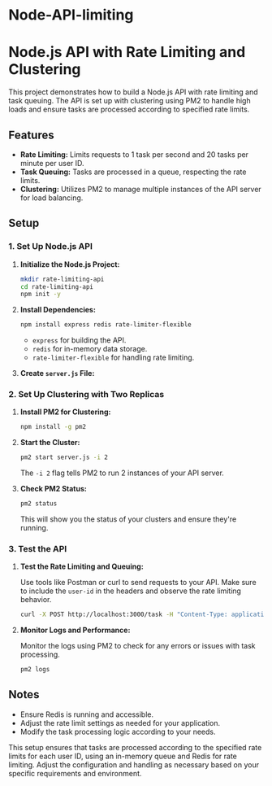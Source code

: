 # Node-API-limiting

# Node.js API with Rate Limiting and Clustering

This project demonstrates how to build a Node.js API with rate limiting and task queuing. The API is set up with clustering using PM2 to handle high loads and ensure tasks are processed according to specified rate limits.

## Features

- **Rate Limiting:** Limits requests to 1 task per second and 20 tasks per minute per user ID.
- **Task Queuing:** Tasks are processed in a queue, respecting the rate limits.
- **Clustering:** Utilizes PM2 to manage multiple instances of the API server for load balancing.

## Setup

### 1. Set Up Node.js API

1. **Initialize the Node.js Project:**

    ```bash
    mkdir rate-limiting-api
    cd rate-limiting-api
    npm init -y
    ```

2. **Install Dependencies:**

    ```bash
    npm install express redis rate-limiter-flexible
    ```

    - `express` for building the API.
    - `redis` for in-memory data storage.
    - `rate-limiter-flexible` for handling rate limiting.

3. **Create `server.js` File:**

### 2. Set Up Clustering with Two Replicas

1. **Install PM2 for Clustering:**

    ```bash
    npm install -g pm2
    ```

2. **Start the Cluster:**

    ```bash
    pm2 start server.js -i 2
    ```

    The `-i 2` flag tells PM2 to run 2 instances of your API server.

3. **Check PM2 Status:**

    ```bash
    pm2 status
    ```

    This will show you the status of your clusters and ensure they're running.

### 3. Test the API

1. **Test the Rate Limiting and Queuing:**

    Use tools like Postman or curl to send requests to your API. Make sure to include the `user-id` in the headers and observe the rate limiting behavior.

    ```bash
    curl -X POST http://localhost:3000/task -H "Content-Type: application/json" -H "user-id: test-user" -d '{"task": "example"}'
    ```

2. **Monitor Logs and Performance:**

    Monitor the logs using PM2 to check for any errors or issues with task processing.

    ```bash
    pm2 logs
    ```

## Notes

- Ensure Redis is running and accessible.
- Adjust the rate limit settings as needed for your application.
- Modify the task processing logic according to your needs.

This setup ensures that tasks are processed according to the specified rate limits for each user ID, using an in-memory queue and Redis for rate limiting. Adjust the configuration and handling as necessary based on your specific requirements and environment.

